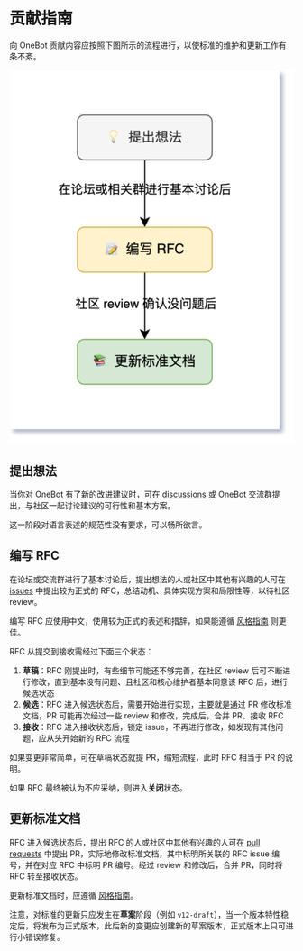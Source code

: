 # 贡献指南

向 OneBot 贡献内容应按照下图所示的流程进行，以使标准的维护和更新工作有条不紊。

![](assets/contribution.png)

## 提出想法

当你对 OneBot 有了新的改进建议时，可在 [discussions](https://github.com/howmanybots/onebot/discussions/categories/%E6%83%B3%E6%B3%95-%E5%BB%BA%E8%AE%AE) 或 OneBot 交流群提出，与社区一起讨论建议的可行性和基本方案。

这一阶段对语言表述的规范性没有要求，可以畅所欲言。

## 编写 RFC

在论坛或交流群进行了基本讨论后，提出想法的人或社区中其他有兴趣的人可在 [issues](https://github.com/howmanybots/onebot/issues) 中提出较为正式的 RFC，总结动机、具体实现方案和局限性等，以待社区 review。

编写 RFC 应使用中文，使用较为正式的表述和措辞，如果能遵循 [风格指南](style-guide/README.md) 则更佳。

RFC 从提交到接收需经过下面三个状态：

1. **草稿**：RFC 刚提出时，有些细节可能还不够完善，在社区 review 后可不断进行修改，直到基本没有问题、且社区和核心维护者基本同意该 RFC 后，进行候选状态
2. **候选**：RFC 进入候选状态后，需要开始进行实现，主要就是通过 PR 修改标准文档，PR 可能再次经过一些 review 和修改，完成后，合并 PR、接收 RFC
3. **接收**：RFC 进入接收状态后，锁定 issue，不再进行修改，如发现有其他问题，应从头开始新的 RFC 流程

如果变更非常简单，可在草稿状态就提 PR，缩短流程，此时 RFC 相当于 PR 的说明。

如果 RFC 最终被认为不应采纳，则进入**关闭**状态。

## 更新标准文档

RFC 进入候选状态后，提出 RFC 的人或社区中其他有兴趣的人可在 [pull requests](https://github.com/howmanybots/onebot/pulls) 中提出 PR，实际地修改标准文档，其中标明所关联的 RFC issue 编号，并在对应 RFC 中标明 PR 编号。经过 review 和修改后，合并 PR，同时将 RFC 转至接收状态。

更新标准文档时，应遵循 [风格指南](style-guide/README.md)。

注意，对标准的更新只应发生在**草案**阶段（例如 `v12-draft`），当一个版本特性稳定后，将发布为正式版本，此后新的变更应创建新的草案版本，正式版本上只可进行小错误修复。

